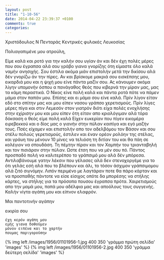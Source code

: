 ```yaml
---
layout: post
title: "1-10-56"
date: 2014-04-22 23:39:37 +0100
comments: true
categories: 
---
```


Χριστόδουλος Ν Πενταράς Κεντρικές φυλακές Λευκοσίας

Πολιαγαπιμένε μου ατρούλη,

Είμε καλά και ροτό για την καλήν σου υγίαν άν και δέν έχη πολές μέρες που σου έγραπσα αλά σου γράβο γιανα γνορίζης ότη είμαστε όλο καλά ναμήν ανησιχής. Σου έστιλα ακόμα μιάν επιστολήν μετά την δικίσου αλά δέν γνορίζω άν την πίρες. Αν και βρίσκομε μακριά σου εισκέπσης μου, εικαρδιά μου και η ψιχή μου είνε πάντα μαζίν σου.
Ας κάνουμεν ακόμα λίγην υπομονήν όσπου α πανάγαθος θεός που κιβερνά την μίραν μας, μας τα κάμη περαστικά.
Ο Νίκος είνε πολή καλά και πάντα ροτά πότε να πάμεν μάμα στον παπάν μου. Επίσης και ει μάμα σου είνε καλά. Πρίν λίγον είταν εδό στο σπίτην μας και μου είπεν νασου γράπσο χερετισμούς. Πρίν λίγες μέρες πίγα και στιν Λεμεσόν στον γιατρόν διότι είχα πολές ενοχλήσης στην εχίρισην μου και μου είπεν ότη είταν απο κριολόγιμαν αλά τόρα δόκσαση ο θεός είμε πολή καλά Είχεν ευκερίαν που πίγεν εικομέρα ειρεβεκκού και ο δίος μας ο γιανήν στην πύλαν καιπίγα και εγό μαζήν τους.
Πσές είχαμεν και επιστολήν απο τον αδελβόμου τον Βάσον και σου στέλυ πολούς γερετισμούς, έστιλεν και έναν ορέον ρολόην της στέλας, και γράυη του μένουν 10 μίνες να τελιόση τη διτίαν του και θα πάη σε κολέγιον να σπουδάση. Τη πέμτην πίραν και τον Χαμπήν του τριανταβηλή και τον πισιάραν στην πύλαν.  Ωστε έτση που να μέν σου πό. Πάντος προσπαδό πολή να καλιτερέπσο το γράπσιμό μου αλά δέν μπόρεσα. Αντιλαβάνουμε γατην λέκσιν που γέλασες αλά δεν στενοχοργέμε για το ότι γελάς εσή αλά που το βλέπουν και άλι, το τόσον άσχιμον γράπσιμομου αλά ζιτό σιγνόμην. Λιπόν περιμένο με λαγτάραν ποτε θα πάρο κάρταν και να προσπαθής πάντοτε να είσε είσιχος οπότε δα μπορέσης να στήλης κάρτες, να στήλης για τα πρόσοπα πουσου έγραπσα πρότα. Χαιρετισμούς απο την μαμά μου, παπά μου αδέλφια μας και αποόλους τους συγγενής. Καλήν νίγτα αγάπη μου και είπνον ελαφρόν.

Μαι παντοτινήν αγάπην

 εικιρία σου

    έχη κερόν αγάπη μου
    εμής γιανα δοθούμεν
    μόνον ειπένα και το χαρτήν
    πουμας παριγορούσην

{% img left /images/1956/01101956-1.jpg 400 350 'γράμμα πρώτη σελίδα' 'images' %}
{% img left /images/1956/01101956-2.jpg 400 350 'γράμμα δεύτερη σελίδα' 'images' %}

